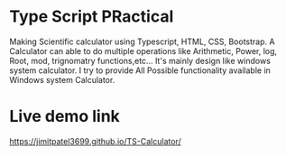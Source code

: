 ###
Type Script PRactical
=====================
Making Scientific calculator using Typescript, HTML, CSS, Bootstrap.
 A Calculator can able to do multiple operations like Arithmetic, Power, log, Root, mod, trignomatry functions,etc... 
 It's mainly design like windows system calculator. I try to provide All Possible functionality available in Windows system Calculator.

 ###
 Live demo link
 ==============
 https://jimitpatel3699.github.io/TS-Calculator/